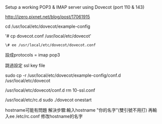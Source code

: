 Setup a working POP3 & IMAP server using Dovecot (port 110 & 143)

http://izero.pixnet.net/blog/post/17061915

cd /usr/local/etc/dovecot/example-config 

'# cp dovecot.conf /usr/local/etc/dovecot'

```
\# ee /usr/local/etc/dovecot/dovecot.conf
```

設成protocols = imap pop3 

跳過設定 ssl key file

sudo cp -r /usr/local/etc/dovecot/example-config/conf.d /usr/local/etc/dovecot

/usr/local/etc/dovecot/conf.d  rm 10-ssl.conf

/usr/local/etc/rc.d sudo ./dovecot onestart

hostname可能有問題
解決步驟:輸入hostname "你的名字"(雙引號不用打)
        再輸入ee /etc/rc.conf
        修改hostname的名字
